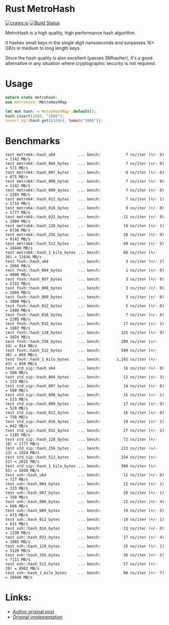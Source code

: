 # Rust MetroHash

[![crates.io](https://img.shields.io/crates/v/metrohash.svg)](https://crates.io/crates/metrohash)
[![Build Status](https://travis-ci.org/arthurprs/metrohash-rs.svg)](https://travis-ci.org/arthurprs/metrohash-rs)

MetroHash is a high quality, high performance hash algorithm.

It hashes small keys in the single digit nanoseconds and surpasses 10+ GB/s in medium to long length keys.

Since the hash quality is also excellent (passes SMhasher), it's a good alternative in any situation where cryptographic security is not required.

# Usage

```rust
extern crate metrohash;
use metrohash::MetroHashMap

let mut hash: = MetroHashMap::default();
hash.insert(1000, "1000");
assert_eq!(hash.get(&1000), Some(&"1000"));
```

# Benchmarks

```
test metro64::hash_u64          ... bench:           7 ns/iter (+/- 0) = 1142 MB/s
test metro64::hash_004_bytes    ... bench:           7 ns/iter (+/- 0) = 571 MB/s
test metro64::hash_007_bytes    ... bench:           8 ns/iter (+/- 0) = 875 MB/s
test metro64::hash_008_bytes    ... bench:           7 ns/iter (+/- 0) = 1142 MB/s
test metro64::hash_009_bytes    ... bench:           7 ns/iter (+/- 6) = 1285 MB/s
test metro64::hash_012_bytes    ... bench:           7 ns/iter (+/- 1) = 1714 MB/s
test metro64::hash_016_bytes    ... bench:           9 ns/iter (+/- 0) = 1777 MB/s
test metro64::hash_032_bytes    ... bench:          11 ns/iter (+/- 0) = 2909 MB/s
test metro64::hash_128_bytes    ... bench:          19 ns/iter (+/- 1) = 6736 MB/s
test metro64::hash_256_bytes    ... bench:          28 ns/iter (+/- 9) = 9142 MB/s
test metro64::hash_512_bytes    ... bench:          49 ns/iter (+/- 5) = 10448 MB/s
test metro64::hash_1_kilo_bytes ... bench:          88 ns/iter (+/- 36) = 11636 MB/s
test fnvh::hash_u64             ... bench:           3 ns/iter (+/- 2) = 2666 MB/s
test fnvh::hash_004_bytes       ... bench:           1 ns/iter (+/- 0) = 4000 MB/s
test fnvh::hash_007_bytes       ... bench:           3 ns/iter (+/- 0) = 2333 MB/s
test fnvh::hash_008_bytes       ... bench:           3 ns/iter (+/- 0) = 2666 MB/s
test fnvh::hash_009_bytes       ... bench:           3 ns/iter (+/- 0) = 3000 MB/s
test fnvh::hash_012_bytes       ... bench:           5 ns/iter (+/- 0) = 2400 MB/s
test fnvh::hash_016_bytes       ... bench:           7 ns/iter (+/- 0) = 2285 MB/s
test fnvh::hash_032_bytes       ... bench:          17 ns/iter (+/- 1) = 1882 MB/s
test fnvh::hash_128_bytes       ... bench:         125 ns/iter (+/- 9) = 1024 MB/s
test fnvh::hash_256_bytes       ... bench:         280 ns/iter (+/- 34) = 914 MB/s
test fnvh::hash_512_bytes       ... bench:         589 ns/iter (+/- 36) = 869 MB/s
test fnvh::hash_1_kilo_bytes    ... bench:       1,192 ns/iter (+/- 43) = 859 MB/s
test std_sip::hash_u64          ... bench:          16 ns/iter (+/- 0) = 500 MB/s
test std_sip::hash_004_bytes    ... bench:          12 ns/iter (+/- 3) = 333 MB/s
test std_sip::hash_007_bytes    ... bench:          14 ns/iter (+/- 0) = 500 MB/s
test std_sip::hash_008_bytes    ... bench:          15 ns/iter (+/- 1) = 533 MB/s
test std_sip::hash_009_bytes    ... bench:          17 ns/iter (+/- 9) = 529 MB/s
test std_sip::hash_012_bytes    ... bench:          16 ns/iter (+/- 0) = 750 MB/s
test std_sip::hash_016_bytes    ... bench:          19 ns/iter (+/- 2) = 842 MB/s
test std_sip::hash_032_bytes    ... bench:          27 ns/iter (+/- 2) = 1185 MB/s
test std_sip::hash_128_bytes    ... bench:          72 ns/iter (+/- 18) = 1777 MB/s
test std_sip::hash_256_bytes    ... bench:         133 ns/iter (+/- 13) = 1924 MB/s
test std_sip::hash_512_bytes    ... bench:         254 ns/iter (+/- 22) = 2015 MB/s
test std_sip::hash_1_kilo_bytes ... bench:         500 ns/iter (+/- 55) = 2048 MB/s
test xxh::hash_u64              ... bench:          11 ns/iter (+/- 0) = 727 MB/s
test xxh::hash_004_bytes        ... bench:          12 ns/iter (+/- 1) = 333 MB/s
test xxh::hash_007_bytes        ... bench:          20 ns/iter (+/- 1) = 350 MB/s
test xxh::hash_008_bytes        ... bench:          12 ns/iter (+/- 4) = 666 MB/s
test xxh::hash_009_bytes        ... bench:          19 ns/iter (+/- 5) = 473 MB/s
test xxh::hash_012_bytes        ... bench:          19 ns/iter (+/- 1) = 631 MB/s
test xxh::hash_016_bytes        ... bench:          13 ns/iter (+/- 0) = 1230 MB/s
test xxh::hash_032_bytes        ... bench:          17 ns/iter (+/- 4) = 1882 MB/s
test xxh::hash_128_bytes        ... bench:          25 ns/iter (+/- 1) = 5120 MB/s
test xxh::hash_256_bytes        ... bench:          36 ns/iter (+/- 2) = 7111 MB/s
test xxh::hash_512_bytes        ... bench:          57 ns/iter (+/- 28) = 8982 MB/s
test xxh::hash_1_kilo_bytes     ... bench:          98 ns/iter (+/- 7) = 10448 MB/s
```

# Links:
* [Author original post](http://www.jandrewrogers.com/2015/05/27/metrohash/)
* [Original implementation](https://github.com/jandrewrogers/MetroHash)
